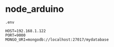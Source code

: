 # node_arduino
 
`.env`

```
HOST=192.168.1.122
PORT=9000
MONGO_URI=mongodb://localhost:27017/mydatabase
```